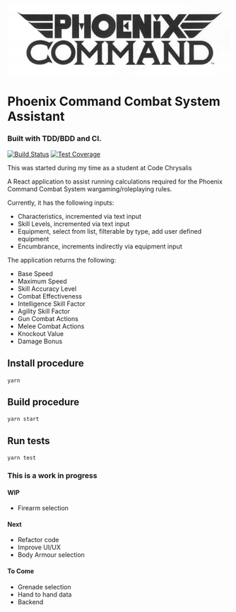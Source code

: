 ![PCCS Logo](/public/pccsBnW.png)

# Phoenix Command Combat System Assistant 

### Built with TDD/BDD and CI.
[![Build Status](https://travis-ci.org/mp40/PCCS-Helper.png?branch=master)](https://travis-ci.org/mp40/PCCS-Helper)
[![Test Coverage](https://api.codeclimate.com/v1/badges/e80706684ebcb24309e8/test_coverage)](https://codeclimate.com/github/mp40/PCCS-Helper/test_coverage)

This was started during my time as a student at Code Chrysalis

A React application to assist running calculations required for the Phoenix Command Combat System wargaming/roleplaying rules.

Currently, it has the following inputs:

- Characteristics, incremented via text input
- Skill Levels, incremented via text input
- Equipment, select from list, filterable by type, add user defined equipment
- Encumbrance, increments indirectly via equipment input 

The application returns the following:

- Base Speed
- Maximum Speed
- Skill Accuracy Level
- Combat Effectiveness
- Intelligence Skill Factor
- Agility Skill Factor
- Gun Combat Actions
- Melee Combat Actions
- Knockout Value
- Damage Bonus

## Install procedure

```
yarn
```

## Build procedure

```
yarn start
```

## Run tests

```
yarn test
```

### This is a work in progress

#### WIP
- Firearm selection

#### Next

- Refactor code
- Improve UI/UX
- Body Armour selection

#### To Come

- Grenade selection
- Hand to hand data
- Backend
